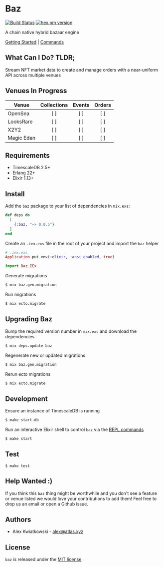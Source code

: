 # Baz
[![Build Status](https://github.com/fremantle-industries/baz/workflows/test/badge.svg?branch=main)](https://github.com/fremantle-industries/baz/actions?query=workflow%3Atest)
[![hex.pm version](https://img.shields.io/hexpm/v/baz.svg?style=flat)](https://hex.pm/packages/baz)

A chain native hybrid bazaar engine

[Getting Started](./docs/GETTING_STARTED.md) | [Commands](./docs/COMMANDS.md)

## What Can I Do? TLDR;

Stream NFT market data to create and manage orders with a near-uniform API across multiple venues

## Venues In Progress

| Venue      | Collections | Events | Orders |
| ---------- | :---------: | :----: | :----: |
| OpenSea    |     [ ]     |  [ ]   |  [ ]   |
| LooksRare  |     [ ]     |  [ ]   |  [ ]   |
| X2Y2       |     [ ]     |  [ ]   |  [ ]   |
| Magic Eden |     [ ]     |  [ ]   |  [ ]   |

## Requirements

- TimescaleDB 2.5+
- Erlang 22+
- Elixir 1.13+

## Install

Add the `baz` package to your list of dependencies in `mix.exs`:

```elixir
def deps do
  [
    {:baz, "~> 0.0.5"}
  ]
end
```

Create an `.iex.exs` file in the root of your project and import the `baz` helper

```elixir
# .iex.exs
Application.put_env(:elixir, :ansi_enabled, true)

import Baz.IEx
```

Generate migrations

```bash
$ mix baz.gen.migration
```

Run migrations

```bash
$ mix ecto.migrate
```

## Upgrading Baz

Bump the required version number in `mix.exs` and download the dependencies.

```bash
$ mix deps.update baz
```

Regenerate new or updated migrations

```bash
$ mix baz.gen.migration
```

Rerun ecto migrations

```bash
$ mix ecto.migrate
```

## Development

Ensure an instance of TimescaleDB is running

```bash
$ make start.db
```

Run an interactive Elixir shell to control `baz` via the [REPL commands](./docs/COMMANDS.md)

```bash
$ make start
```

## Test

```
$ make test
```

## Help Wanted :)

If you think this `baz` thing might be worthwhile and you don't see a feature
or venue listed we would love your contributions to add them! Feel free to
drop us an email or open a Github issue.

## Authors

- Alex Kwiatkowski - alex@atlas.xyz

## License

`baz` is released under the [MIT license](./LICENSE)
